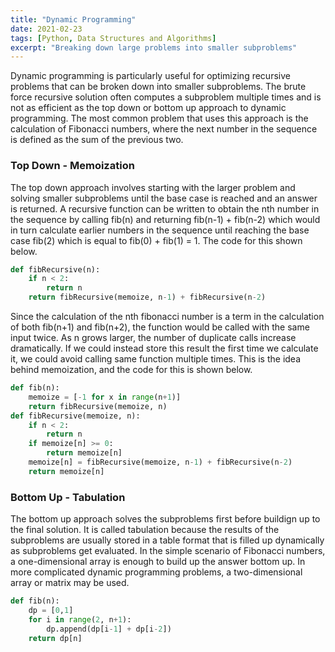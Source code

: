 ```yaml
---
title: "Dynamic Programming"
date: 2021-02-23
tags: [Python, Data Structures and Algorithms]
excerpt: "Breaking down large problems into smaller subproblems"
---
```


Dynamic programming is particularly useful for optimizing recursive problems that can be broken down into smaller subproblems. The brute force recursive solution often computes a subproblem multiple times and is not as efficient as the top down or bottom up approach to dynamic programming. The most common problem that uses this approach is the calculation of Fibonacci numbers, where the next number in the sequence is defined as the sum of the previous two.

### Top Down - Memoization
The top down approach involves starting with the larger problem and solving smaller subproblems until the base case is reached and an answer is returned. A recursive function can be written to obtain the nth number in the sequence by calling fib(n) and returning fib(n-1) + fib(n-2) which would in turn calculate earlier numbers in the sequence until reaching the base case fib(2) which is equal to fib(0) + fib(1) = 1. The code for this shown below. 

```python
def fibRecursive(n):
    if n < 2:
        return n
    return fibRecursive(memoize, n-1) + fibRecursive(n-2)   
```

Since the calculation of the nth fibonacci number is a term in the calculation of both fib(n+1) and fib(n+2), the function would be called with the same input twice. As n grows larger, the number of duplicate calls increase dramatically. If we could instead store this result the first time we calculate it, we could avoid calling same function multiple times. This is the idea behind memoization, and the code for this is shown below. 

```python
def fib(n):
    memoize = [-1 for x in range(n+1)]
    return fibRecursive(memoize, n)
def fibRecursive(memoize, n):
    if n < 2:
        return n
    if memoize[n] >= 0:
        return memoize[n]
    memoize[n] = fibRecursive(memoize, n-1) + fibRecursive(n-2)   
    return memoize[n]
```

### Bottom Up - Tabulation
The bottom up approach solves the subproblems first before buildign up to the final solution. It is called tabulation because the results of the subproblems are usually stored in a table format that is filled up dynamically as subproblems get evaluated. In the simple scenario of Fibonacci numbers, a one-dimensional array is enough to build up the answer bottom up. In more complicated dynamic programming problems, a two-dimensional array or matrix may be used. 

```python
def fib(n):
    dp = [0,1]
    for i in range(2, n+1):
        dp.append(dp[i-1] + dp[i-2])
    return dp[n]
```




